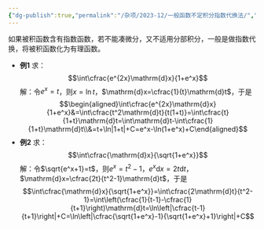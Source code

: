 ```yaml
---
{"dg-publish":true,"permalink":"/杂项/2023-12/一般函数不定积分指数代换法/","dgPassFrontmatter":true}
---
```


如果被积函数含有指数函数，若不能凑微分，又不适用分部积分，一般是做指数代换，将被积函数化为有理函数。
- **例1**
	求：
	$$\int\cfrac{e^{2x}\mathrm{d}x}{1+e^x}$$
	解：令$e^x=t$，则$x=\ln t$，$\mathrm{d}x=\cfrac{1}{t}\mathrm{d}t$，于是
	$$\begin{aligned}\int\cfrac{e^{2x}\mathrm{d}x}{1+e^x}&=\int\cfrac{t^2\mathrm{d}t}{t(1+t)}=\int\cfrac{t}{1+t}\mathrm{d}t=\int\mathrm{d}t-\int\cfrac{1}{1+t}\mathrm{d}t\\&=t+\ln|1+t|+C=e^x-\ln(1+e^x)+C\end{aligned}$$
- **例2**
	求：
	$$\int\cfrac{\mathrm{d}x}{\sqrt{1+e^x}}$$
	解：令$\sqrt{e^x+1}=t$，则$e^x=t^2-1$，$e^x\mathrm{d}x=2t\mathrm{d}t$，$\mathrm{d}x=\cfrac{2t}{t^2-1}\mathrm{d}t$，于是
	$$\int\cfrac{\mathrm{d}x}{\sqrt{1+e^x}}=\int\cfrac{2\mathrm{d}t}{t^2-1}=\int\left(\cfrac{1}{t-1}-\cfrac{1}{t+1}\right)\mathrm{d}t=\ln\left|\cfrac{t-1}{t+1}\right|+C=\ln\left|\cfrac{\sqrt{1+e^x}-1}{\sqrt{1+e^x}+1}\right|+C$$